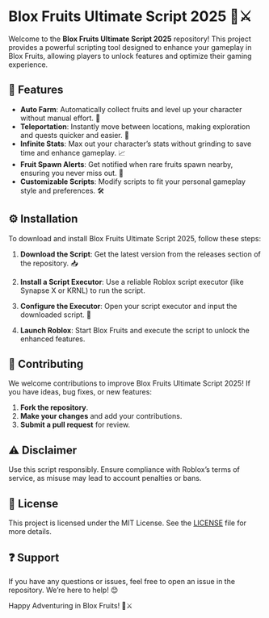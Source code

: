 # Blox Fruits Ultimate Script 2025 🍉⚔️

Welcome to the **Blox Fruits Ultimate Script 2025** repository! This project provides a powerful scripting tool designed to enhance your gameplay in Blox Fruits, allowing players to unlock features and optimize their gaming experience.

## 🌟 Features  
- **Auto Farm**: Automatically collect fruits and level up your character without manual effort. 🌾  
- **Teleportation**: Instantly move between locations, making exploration and quests quicker and easier. 🚀  
- **Infinite Stats**: Max out your character’s stats without grinding to save time and enhance gameplay. 📈  
- **Fruit Spawn Alerts**: Get notified when rare fruits spawn nearby, ensuring you never miss out. 🍊  
- **Customizable Scripts**: Modify scripts to fit your personal gameplay style and preferences. 🛠️  

## ⚙️ Installation  
To download and install Blox Fruits Ultimate Script 2025, follow these steps:

1. **Download the Script**: Get the latest version from the releases section of the repository. 📥  
   
2. **Install a Script Executor**: Use a reliable Roblox script executor (like Synapse X or KRNL) to run the script.  

3. **Configure the Executor**: Open your script executor and input the downloaded script. 🔧  

4. **Launch Roblox**: Start Blox Fruits and execute the script to unlock the enhanced features.  

## 🤝 Contributing  
We welcome contributions to improve Blox Fruits Ultimate Script 2025! If you have ideas, bug fixes, or new features:

1. **Fork the repository**.
2. **Make your changes** and add your contributions.
3. **Submit a pull request** for review.

## ⚠️ Disclaimer  
Use this script responsibly. Ensure compliance with Roblox’s terms of service, as misuse may lead to account penalties or bans.

## 📜 License  
This project is licensed under the MIT License. See the [LICENSE](LICENSE) file for more details.

## ❓ Support  
If you have any questions or issues, feel free to open an issue in the repository. We’re here to help! 😊

Happy Adventuring in Blox Fruits! 🍉⚔️